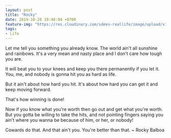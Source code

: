 ```yaml
---
layout: post
title: "Rocky"
date: 2019-10-28 19:48:04 +0700
feature-img: "https://res.cloudinary.com/sdees-reallife/image/upload/v1555658919/sample_feature_img.png"
tags:
- Life
---
```

Let me tell you something you already know. The world ain't all sunshine and rainbows. It's a very mean and nasty place and I don't care how tough you are.

It will beat you to your knees and keep you there permanently if you let it. You, me, and nobody is gonna hit you as hard as life.

But it ain't about how hard you hit. It's about how hard you can get it and keep moving forward.

That's how winning is done!

<i class="fa fa-child" style="color:plum"></i>

Now if you know what you're worth then go out and get what you're worth. But you gotta be willing to take the hits, and not pointing fingers saying you ain't where you wanna be because of him, or her, or nobody!

Cowards do that. And that ain't you. You're better than that. ~ Rocky Balboa
